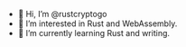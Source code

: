 - 👋 Hi, I’m @rustcryptogo
- 👀 I’m interested in Rust and WebAssembly.
- 🌱 I’m currently learning Rust and writing.


<!---
rustcryptogo/rustcryptogo is a ✨ special ✨ repository because its `README.md` (this file) appears on your GitHub profile.
You can click the Preview link to take a look at your changes.
--->
